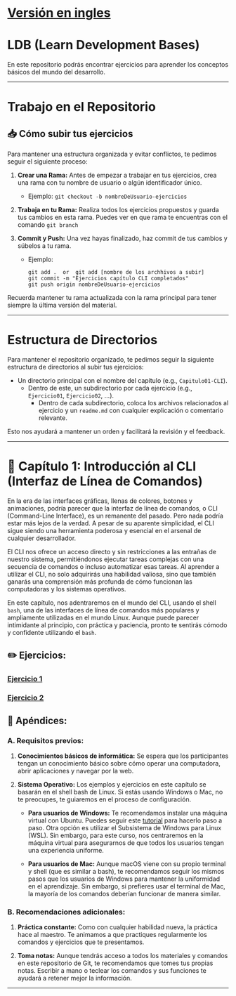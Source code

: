# [Versión en ingles](https://github.com/pentarix1996/learn_development_bases)
# LDB (Learn Development Bases)
En este repositorio podrás encontrar ejercicios para aprender los conceptos básicos del mundo del desarrollo.

---

# Trabajo en el Repositorio

## 📥 Cómo subir tus ejercicios

Para mantener una estructura organizada y evitar conflictos, te pedimos seguir el siguiente proceso:

1. **Crear una Rama:** Antes de empezar a trabajar en tus ejercicios, crea una rama con tu nombre de usuario o algún identificador único.
    - Ejemplo: `git checkout -b nombreDeUsuario-ejercicios`

2. **Trabaja en tu Rama:** Realiza todos los ejercicios propuestos y guarda tus cambios en esta rama. Puedes ver en que rama te encuentras con el comando `git branch`

3. **Commit y Push:** Una vez hayas finalizado, haz commit de tus cambios y súbelos a tu rama.
    - Ejemplo: 
      ```
      git add .  or  git add [nombre de los archhivos a subir]
      git commit -m "Ejercicios capítulo CLI completados"
      git push origin nombreDeUsuario-ejercicios
      ```

Recuerda mantener tu rama actualizada con la rama principal para tener siempre la última versión del material.

---

# Estructura de Directorios

Para mantener el repositorio organizado, te pedimos seguir la siguiente estructura de directorios al subir tus ejercicios:

- Un directorio principal con el nombre del capítulo (e.g., `Capitulo01-CLI`).
  - Dentro de este, un subdirectorio por cada ejercicio (e.g., `Ejercicio01`, `Ejercicio02`, ...).
    - Dentro de cada subdirectorio, coloca los archivos relacionados al ejercicio y un `readme.md` con cualquier explicación o comentario relevante.

Esto nos ayudará a mantener un orden y facilitará la revisión y el feedback.

---

# 📖 Capítulo 1: Introducción al CLI (Interfaz de Línea de Comandos)
En la era de las interfaces gráficas, llenas de colores, botones y animaciones, podría parecer que la interfaz de línea de comandos, o CLI (Command-Line Interface), es un remanente del pasado. Pero nada podría estar más lejos de la verdad. A pesar de su aparente simplicidad, el CLI sigue siendo una herramienta poderosa y esencial en el arsenal de cualquier desarrollador.

El CLI nos ofrece un acceso directo y sin restricciones a las entrañas de nuestro sistema, permitiéndonos ejecutar tareas complejas con una secuencia de comandos o incluso automatizar esas tareas. Al aprender a utilizar el CLI, no solo adquirirás una habilidad valiosa, sino que también ganarás una comprensión más profunda de cómo funcionan las computadoras y los sistemas operativos.

En este capítulo, nos adentraremos en el mundo del CLI, usando el shell `bash`, una de las interfaces de línea de comandos más populares y ampliamente utilizadas en el mundo Linux. Aunque puede parecer intimidante al principio, con práctica y paciencia, pronto te sentirás cómodo y confidente utilizando el `bash`.

## ✏️ Ejercicios:

### [Ejercicio 1](https://github.com/pentarix1996/learn_development_bases/tree/main/Chapter%201/Exercise%201)
### [Ejercicio 2](https://github.com/pentarix1996/learn_development_bases/tree/main/Chapter%201/Exercise%202)

## 📌 Apéndices:

### A. Requisitos previos:

1. **Conocimientos básicos de informática:** Se espera que los participantes tengan un conocimiento básico sobre cómo operar una computadora, abrir aplicaciones y navegar por la web.

2. **Sistema Operativo:** Los ejemplos y ejercicios en este capítulo se basarán en el shell bash de Linux. Si estás usando Windows o Mac, no te preocupes, te guiaremos en el proceso de configuración.
    - **Para usuarios de Windows:**  Te recomendamos instalar una máquina virtual con Ubuntu. Puedes seguir este [tutorial](https://personales.unican.es/corcuerp/Linux/Install_Ubuntu_On_Windows_10_Using_VirtualBox.html) para hacerlo paso a paso. Otra opción es utilizar el Subsistema de Windows para Linux (WSL). Sin embargo, para este curso, nos centraremos en la máquina virtual para asegurarnos de que todos los usuarios tengan una experiencia uniforme.

    - **Para usuarios de Mac:** Aunque macOS viene con su propio terminal y shell (que es similar a bash), te recomendamos seguir los mismos pasos que los usuarios de Windows para mantener la uniformidad en el aprendizaje. Sin embargo, si prefieres usar el terminal de Mac, la mayoría de los comandos deberían funcionar de manera similar.

### B. Recomendaciones adicionales:

1. **Práctica constante:** Como con cualquier habilidad nueva, la práctica hace al maestro. Te animamos a que practiques regularmente los comandos y ejercicios que te presentamos.

2. **Toma notas:** Aunque tendrás acceso a todos los materiales y comandos en este repositorio de Git, te recomendamos que tomes tus propias notas. Escribir a mano o teclear los comandos y sus funciones te ayudará a retener mejor la información.

---
